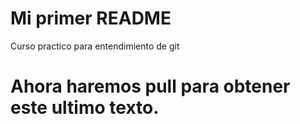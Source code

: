 # Mi primer README
Curso practico para entendimiento de git 
# Ahora haremos pull para obtener este ultimo texto.
